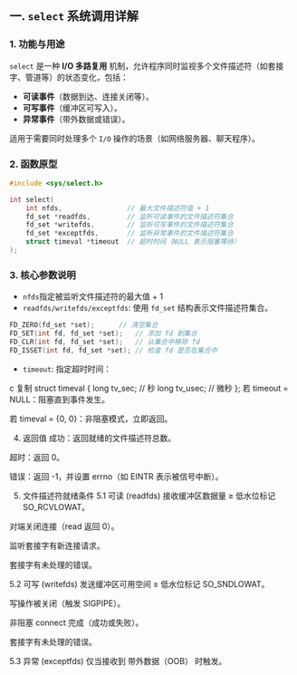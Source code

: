 ## 一. `select` 系统调用详解

### 1. 功能与用途
`select` 是一种 **I/O 多路复用** 机制，允许程序同时监视多个文件描述符（如套接字、管道等）的状态变化，包括：
- **可读事件**（数据到达、连接关闭等）。
- **可写事件**（缓冲区可写入）。
- **异常事件**（带外数据或错误）。

适用于需要同时处理多个 `I/O` 操作的场景（如网络服务器、聊天程序）。

### 2. 函数原型
```c
#include <sys/select.h>

int select(
    int nfds,                // 最大文件描述符值 + 1
    fd_set *readfds,         // 监听可读事件的文件描述符集合
    fd_set *writefds,        // 监听可写事件的文件描述符集合
    fd_set *exceptfds,       // 监听异常事件的文件描述符集合
    struct timeval *timeout  // 超时时间（NULL 表示阻塞等待）
);
```

### 3. 核心参数说明
- `nfds`指定被监听文件描述符的最大值 + 1
- `readfds/writefds/exceptfds`: 使用 `fd_set` 结构表示文件描述符集合。
```c
FD_ZERO(fd_set *set);      // 清空集合
FD_SET(int fd, fd_set *set);   // 添加 fd 到集合
FD_CLR(int fd, fd_set *set);   // 从集合中移除 fd
FD_ISSET(int fd, fd_set *set); // 检查 fd 是否在集合中
```
- `timeout`: 指定超时时间：

c
复制
struct timeval {
    long tv_sec;   // 秒
    long tv_usec;  // 微秒
};
若 timeout = NULL：阻塞直到事件发生。

若 timeval = {0, 0}：非阻塞模式，立即返回。

4. 返回值
成功：返回就绪的文件描述符总数。

超时：返回 0。

错误：返回 -1，并设置 errno（如 EINTR 表示被信号中断）。

5. 文件描述符就绪条件
5.1 可读 (readfds)
接收缓冲区数据量 ≥ 低水位标记 SO_RCVLOWAT。

对端关闭连接（read 返回 0）。

监听套接字有新连接请求。

套接字有未处理的错误。

5.2 可写 (writefds)
发送缓冲区可用空间 ≥ 低水位标记 SO_SNDLOWAT。

写操作被关闭（触发 SIGPIPE）。

非阻塞 connect 完成（成功或失败）。

套接字有未处理的错误。

5.3 异常 (exceptfds)
仅当接收到 带外数据（OOB） 时触发。
